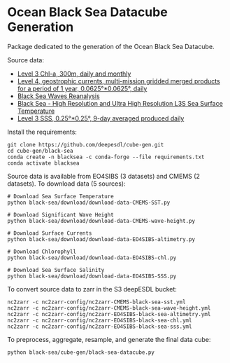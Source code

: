 # Ocean Black Sea Datacube Generation

Package dedicated to the generation of the Ocean Black Sea Datacube.

Source data:

- [Level 3 Chl-a, 300m, daily and monthly](http://www.eo4sibs.uliege.be/map/map.php?product=Ocean%20Colour%20(scale%20factor:%200.01)&is_netcdf=1)
- [Level 4, geostrophic currents, multi-mission gridded merged products for a period of 1 year, 0.0625°*0.0625°, daily](http://www.eo4sibs.uliege.be/map/map.php?product=Altimetry&is_netcdf=1) 
- [Black Sea Waves Reanalysis](https://resources.marine.copernicus.eu/product-detail/BLKSEA_MULTIYEAR_WAV_007_006/INFORMATION)
- [Black Sea - High Resolution and Ultra High Resolution L3S Sea Surface Temperature](https://resources.marine.copernicus.eu/product-detail/SST_BS_SST_L3S_NRT_OBSERVATIONS_010_013/INFORMATION)
- [Level 3 SSS, 0.25°*0.25°, 9-day averaged produced daily](http://www.eo4sibs.uliege.be/map/map.php?product=Sea%20Surface%20Salinity&is_netcdf=1)

Install the requirements:

```
git clone https://github.com/deepesdl/cube-gen.git
cd cube-gen/black-sea
conda create -n blacksea -c conda-forge --file requirements.txt
conda activate blacksea
```

Source data is available from EO4SIBS (3 datasets) and CMEMS (2 datasets). To download data (5 sources):

```
# Download Sea Surface Temperature
python black-sea/download/download-data-CMEMS-SST.py

# Download Significant Wave Height
python black-sea/download/download-data-CMEMS-wave-height.py

# Download Surface Currents
python black-sea/download/download-data-EO4SIBS-altimetry.py

# Download Chlorophyll
python black-sea/download/download-data-EO4SIBS-chl.py

# Download Sea Surface Salinity
python black-sea/download/download-data-EO4SIBS-SSS.py
```

To convert source data to zarr in the S3 deepESDL bucket:

```
nc2zarr -c nc2zarr-config/nc2zarr-CMEMS-black-sea-sst.yml
nc2zarr -c nc2zarr-config/nc2zarr-CMEMS-black-sea-wave-height.yml
nc2zarr -c nc2zarr-config/nc2zarr-EO4SIBS-black-sea-altimetry.yml
nc2zarr -c nc2zarr-config/nc2zarr-EO4SIBS-black-sea-chl.yml
nc2zarr -c nc2zarr-config/nc2zarr-EO4SIBS-black-sea-sss.yml
```

To preprocess, aggregate, resample, and generate the final data cube:

```
python black-sea/cube-gen/black-sea-datacube.py
```